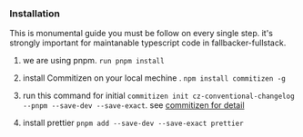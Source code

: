 ### Installation

This is monumental guide you must be follow on every single step.
it's strongly important for maintanable typescript code in fallbacker-fullstack.

1. we are using pnpm. `run pnpm install `
2. install Commitizen on your local mechine . `npm install commitizen -g`
3. run this command for initial `commitizen init cz-conventional-changelog --pnpm --save-dev --save-exact`. see [commitizen for detail](https://github.com/commitizen/cz-cli)

4. install prettier `pnpm add --save-dev --save-exact prettier`
